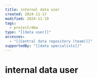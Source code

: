 ```yaml
---
title: internal data user
created: 2024-11-17
modified: 2024-11-19
tags:
  - project/dma
type: "[[data user]]"
accesses:
  - "[[Central data repository (team)]]"
supportedBy: "[[data specialists]]"
---
```

# internal data user
